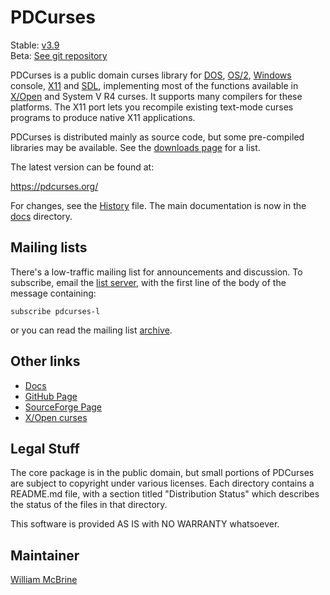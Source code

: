 PDCurses
========

Stable: [v3.9]  
Beta: [See git repository][git]

PDCurses is a public domain curses library for [DOS], [OS/2], [Windows]
console, [X11] and [SDL], implementing most of the functions available
in [X/Open][xopen] and System V R4 curses. It supports many compilers
for these platforms. The X11 port lets you recompile existing text-mode
curses programs to produce native X11 applications.

PDCurses is distributed mainly as source code, but some pre-compiled
libraries may be available. See the [downloads page] for a list.

The latest version can be found at:

   <https://pdcurses.org/>

For changes, see the [History] file. The main documentation is now in
the [docs] directory.


Mailing lists
-------------

There's a low-traffic mailing list for announcements and discussion. To
subscribe, email the [list server], with the first line of the body of
the message containing:

`subscribe pdcurses-l`

or you can read the mailing list [archive].


Other links
-----------

* [Docs][docs]
* [GitHub Page][git]
* [SourceForge Page]
* [X/Open curses][xopen]


Legal Stuff
-----------

The core package is in the public domain, but small portions of PDCurses
are subject to copyright under various licenses.  Each directory
contains a README.md file, with a section titled "Distribution Status"
which describes the status of the files in that directory.

This software is provided AS IS with NO WARRANTY whatsoever.


Maintainer
----------

[William McBrine]


[v3.9]: https://github.com/wmcbrine/PDCurses/releases/tag/3.9
[git]: https://github.com/wmcbrine/PDCurses

[History]: docs/HISTORY.md
[docs]: docs/README.md
[downloads page]: https://sourceforge.net/projects/pdcurses/files/

[list server]: mailto:majordomo@lightlink.com
[archive]: https://www.mail-archive.com/pdcurses-l@lightlink.com/

[SourceForge Page]: https://sourceforge.net/projects/pdcurses
[xopen]: https://pubs.opengroup.org/onlinepubs/007908799/cursesix.html

[DOS]: dos/README.md
[OS/2]: os2/README.md
[SDL]: sdl2/README.md
[Windows]: wincon/README.md
[X11]: x11/README.md

[William McBrine]: https://wmcbrine.com/
